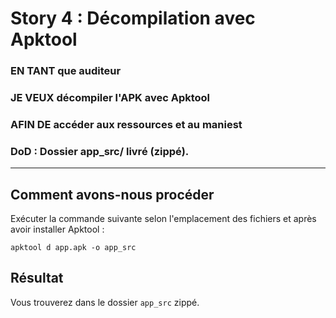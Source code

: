 # Story 4 : Décompilation avec Apktool

### EN TANT que auditeur

### JE VEUX décompiler l'APK avec Apktool

### AFIN DE accéder aux ressources et au maniest

### DoD : Dossier app_src/ livré (zippé).

---

## Comment avons-nous procéder

Exécuter la commande suivante selon l'emplacement des fichiers et après avoir installer Apktool :

```
apktool d app.apk -o app_src
```

## Résultat

Vous trouverez dans le dossier `app_src` zippé.